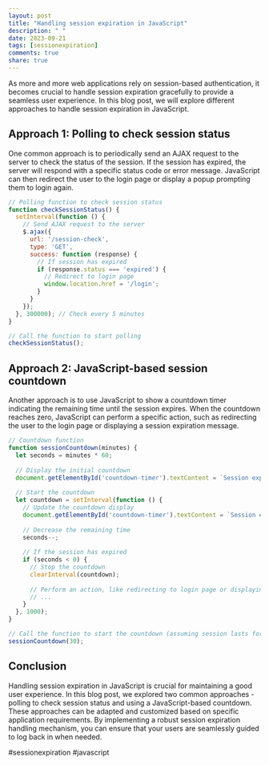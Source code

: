 ```yaml
---
layout: post
title: "Handling session expiration in JavaScript"
description: " "
date: 2023-09-21
tags: [sessionexpiration]
comments: true
share: true
---
```


As more and more web applications rely on session-based authentication, it becomes crucial to handle session expiration gracefully to provide a seamless user experience. In this blog post, we will explore different approaches to handle session expiration in JavaScript.

## Approach 1: Polling to check session status

One common approach is to periodically send an AJAX request to the server to check the status of the session. If the session has expired, the server will respond with a specific status code or error message. JavaScript can then redirect the user to the login page or display a popup prompting them to login again.

```javascript
// Polling function to check session status
function checkSessionStatus() {
  setInterval(function () {
    // Send AJAX request to the server
    $.ajax({
      url: '/session-check',
      type: 'GET',
      success: function (response) {
        // If session has expired
        if (response.status === 'expired') {
          // Redirect to login page
          window.location.href = '/login';
        }
      }
    });
  }, 300000); // Check every 5 minutes
}

// Call the function to start polling
checkSessionStatus();
```

## Approach 2: JavaScript-based session countdown

Another approach is to use JavaScript to show a countdown timer indicating the remaining time until the session expires. When the countdown reaches zero, JavaScript can perform a specific action, such as redirecting the user to the login page or displaying a session expiration message.

```javascript
// Countdown function
function sessionCountdown(minutes) {
  let seconds = minutes * 60;
  
  // Display the initial countdown
  document.getElementById('countdown-timer').textContent = `Session expires in ${minutes} minutes`;
  
  // Start the countdown
  let countdown = setInterval(function () {
    // Update the countdown display
    document.getElementById('countdown-timer').textContent = `Session expires in ${minutes} minutes ${seconds} seconds`;
    
    // Decrease the remaining time
    seconds--;
    
    // If the session has expired
    if (seconds < 0) {
      // Stop the countdown
      clearInterval(countdown);
      
      // Perform an action, like redirecting to login page or displaying expiration message
      // ...
    }
  }, 1000);
}

// Call the function to start the countdown (assuming session lasts for 30 minutes)
sessionCountdown(30);
```

## Conclusion

Handling session expiration in JavaScript is crucial for maintaining a good user experience. In this blog post, we explored two common approaches - polling to check session status and using a JavaScript-based countdown. These approaches can be adapted and customized based on specific application requirements. By implementing a robust session expiration handling mechanism, you can ensure that your users are seamlessly guided to log back in when needed.

#sessionexpiration #javascript